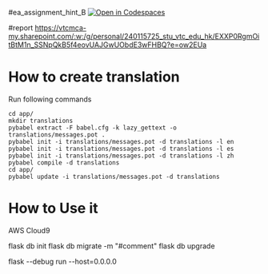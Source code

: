 #ea_assignment_hint_B
[![Open in Codespaces](https://classroom.github.com/assets/launch-codespace-2972f46106e565e64193e422d61a12cf1da4916b45550586e14ef0a7c637dd04.svg)](https://classroom.github.com/open-in-codespaces?assignment_repo_id=19179273)

#report
https://vtcmca-my.sharepoint.com/:w:/g/personal/240115725_stu_vtc_edu_hk/EXXP0RgmOitBtM1n_SSNpQkB5f4eovUAJGwUObdE3wFHBQ?e=ow2EUa 

# How to create translation
Run following commands
```
cd app/
mkdir translations
pybabel extract -F babel.cfg -k lazy_gettext -o translations/messages.pot .
pybabel init -i translations/messages.pot -d translations -l en
pybabel init -i translations/messages.pot -d translations -l es
pybabel init -i translations/messages.pot -d translations -l zh
pybabel compile -d translations
cd app/
pybabel update -i translations/messages.pot -d translations
```

# How to Use it
AWS Cloud9


flask db init 
flask db migrate -m "#comment"
flask db upgrade

flask --debug run --host=0.0.0.0
